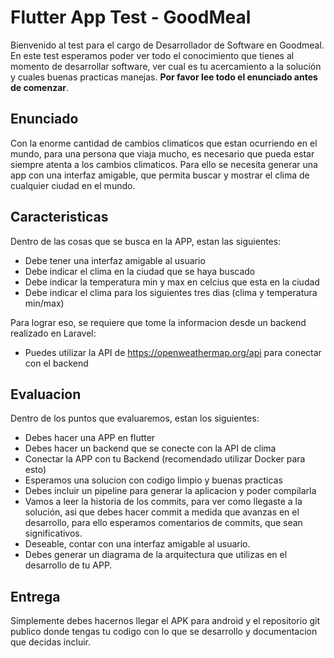 # Flutter App Test - GoodMeal

Bienvenido al test para el cargo de Desarrollador de Software en Goodmeal. En este test esperamos poder ver todo el conocimiento que tienes al momento de desarrollar software, ver cual es tu acercamiento a la solución y cuales buenas practicas manejas. **Por favor lee todo el enunciado antes de comenzar**.

## Enunciado

Con la enorme cantidad de cambios climaticos que estan ocurriendo en el mundo, para una persona que viaja mucho, es necesario que pueda estar siempre atenta a los cambios climaticos. Para ello se necesita generar una app con una interfaz amigable, que permita buscar y mostrar el clima de cualquier ciudad en el mundo.

## Caracteristicas
Dentro de las cosas que se busca en la APP, estan las siguientes:
- Debe tener una interfaz amigable al usuario
- Debe indicar el clima en la ciudad que se haya buscado
- Debe indicar la temperatura min y max en celcius que esta en la ciudad
- Debe indicar el clima para los siguientes tres dias (clima y temperatura min/max)

Para lograr eso, se requiere que tome la informacion desde un backend realizado en Laravel:
- Puedes utilizar la API de https://openweathermap.org/api para conectar con el backend

## Evaluacion
Dentro de los puntos que evaluaremos, estan los siguientes:
- Debes hacer una APP en flutter
- Debes hacer un backend que se conecte con la API de clima
- Conectar la APP con tu Backend (recomendado utilizar Docker para esto)
- Esperamos una solucion con codigo limpio y buenas practicas
- Debes incluir un pipeline para generar la aplicacion y poder compilarla
- Vamos a leer la historia de los commits, para ver como llegaste a la solución, asi que debes hacer commit a medida que avanzas en el desarrollo, para ello
esperamos comentarios de commits, que sean significativos.
- Deseable, contar con una interfaz amigable al usuario.
- Debes generar un diagrama de la arquitectura que utilizas en el desarrollo de tu APP.


## Entrega
Simplemente debes hacernos llegar el APK para android y el repositorio git publico donde tengas tu codigo con lo que se desarrollo y documentacion que decidas incluir.

